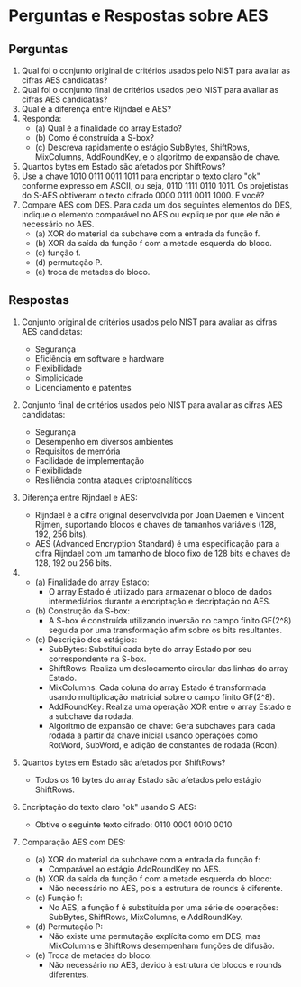# Perguntas e Respostas sobre AES

## Perguntas

1. Qual foi o conjunto original de critérios usados pelo NIST para avaliar as cifras AES candidatas?
2. Qual foi o conjunto final de critérios usados pelo NIST para avaliar as cifras AES candidatas?
3. Qual é a diferença entre Rijndael e AES?
4. Responda:
   - (a) Qual é a finalidade do array Estado?
   - (b) Como é construída a S-box?
   - (c) Descreva rapidamente o estágio SubBytes, ShiftRows, MixColumns, AddRoundKey, e o algoritmo de expansão de chave.
5. Quantos bytes em Estado são afetados por ShiftRows?
6. Use a chave 1010 0111 0011 1011 para encriptar o texto claro "ok" conforme expresso em ASCII, ou seja, 0110 1111 0110 1011. Os projetistas do S-AES obtiveram o texto cifrado 0000 0111 0011 1000. E você?
7. Compare AES com DES. Para cada um dos seguintes elementos do DES, indique o elemento comparável no AES ou explique por que ele não é necessário no AES.
   - (a) XOR do material da subchave com a entrada da função f.
   - (b) XOR da saída da função f com a metade esquerda do bloco.
   - (c) função f.
   - (d) permutação P.
   - (e) troca de metades do bloco.

## Respostas

1. Conjunto original de critérios usados pelo NIST para avaliar as cifras AES candidatas:
   - Segurança
   - Eficiência em software e hardware
   - Flexibilidade
   - Simplicidade
   - Licenciamento e patentes

2. Conjunto final de critérios usados pelo NIST para avaliar as cifras AES candidatas:
   - Segurança
   - Desempenho em diversos ambientes 
   - Requisitos de memória
   - Facilidade de implementação
   - Flexibilidade 
   - Resiliência contra ataques criptoanalíticos


3. Diferença entre Rijndael e AES:
   - Rijndael é a cifra original desenvolvida por Joan Daemen e Vincent Rijmen, suportando blocos e chaves de tamanhos variáveis (128, 192, 256 bits).
   - AES (Advanced Encryption Standard) é uma especificação para a cifra Rijndael com um tamanho de bloco fixo de 128 bits e chaves de 128, 192 ou 256 bits.


4. 
   - (a) Finalidade do array Estado:
     - O array Estado é utilizado para armazenar o bloco de dados intermediários durante a encriptação e decriptação no AES.
   - (b) Construção da S-box:
     - A S-box é construída utilizando inversão no campo finito GF(2^8) seguida por uma transformação afim sobre os bits resultantes.
   - (c) Descrição dos estágios:
     - SubBytes: Substitui cada byte do array Estado por seu correspondente na S-box.
     - ShiftRows: Realiza um deslocamento circular das linhas do array Estado.
     - MixColumns: Cada coluna do array Estado é transformada usando multiplicação matricial sobre o campo finito GF(2^8).
     - AddRoundKey: Realiza uma operação XOR entre o array Estado e a subchave da rodada.
     - Algoritmo de expansão de chave: Gera subchaves para cada rodada a partir da chave inicial usando operações como RotWord, SubWord, e adição de constantes de rodada (Rcon).


5. Quantos bytes em Estado são afetados por ShiftRows?
   - Todos os 16 bytes do array Estado são afetados pelo estágio ShiftRows.


6. Encriptação do texto claro "ok" usando S-AES:
   - Obtive o seguinte texto cifrado: 0110 0001 0010 0010


7. Comparação AES com DES:
   - (a) XOR do material da subchave com a entrada da função f:
     - Comparável ao estágio AddRoundKey no AES.
   - (b) XOR da saída da função f com a metade esquerda do bloco:
     - Não necessário no AES, pois a estrutura de rounds é diferente.
   - (c) Função f:
     - No AES, a função f é substituída por uma série de operações: SubBytes, ShiftRows, MixColumns, e AddRoundKey.
   - (d) Permutação P:
     - Não existe uma permutação explícita como em DES, mas MixColumns e ShiftRows desempenham funções de difusão.
   - (e) Troca de metades do bloco:
     - Não necessário no AES, devido à estrutura de blocos e rounds diferentes.
